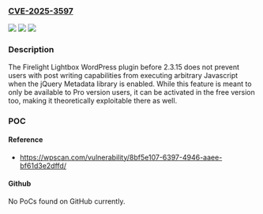 ### [CVE-2025-3597](https://cve.mitre.org/cgi-bin/cvename.cgi?name=CVE-2025-3597)
![](https://img.shields.io/static/v1?label=Product&message=Firelight%20Lightbox&color=blue)
![](https://img.shields.io/static/v1?label=Version&message=0%3C%202.3.15%20&color=brighgreen)
![](https://img.shields.io/static/v1?label=Vulnerability&message=CWE-79%20Cross-Site%20Scripting%20(XSS)&color=brighgreen)

### Description

The Firelight Lightbox WordPress plugin before 2.3.15 does not prevent users with post writing capabilities from executing arbitrary Javascript when the jQuery Metadata library is enabled. While this feature is meant to only be available to Pro version users, it can be activated in the free version too, making it theoretically exploitable there as well.

### POC

#### Reference
- https://wpscan.com/vulnerability/8bf5e107-6397-4946-aaee-bf61d3e2dffd/

#### Github
No PoCs found on GitHub currently.

